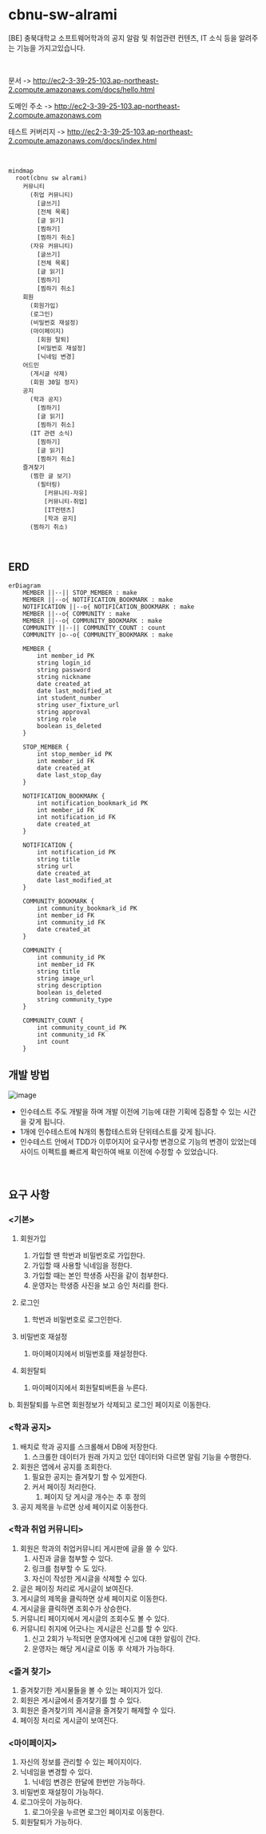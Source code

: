 # cbnu-sw-alrami
[BE] 충북대학교 소프트웨어학과의 공지 알람 및 취업관련 컨텐츠, IT 소식 등을 알려주는 기능을 가지고있습니다.

<br/>


문서 -> 
http://ec2-3-39-25-103.ap-northeast-2.compute.amazonaws.com/docs/hello.html

도메인 주소 -> 
http://ec2-3-39-25-103.ap-northeast-2.compute.amazonaws.com

테스트 커버리지 -> 
http://ec2-3-39-25-103.ap-northeast-2.compute.amazonaws.com/docs/index.html

<br/>

``` mermaid
mindmap
  root(cbnu sw alrami)
    커뮤니티
      (취업 커뮤니티)
        [글쓰기]
        [전체 목록]
        [글 읽기]
        [찜하기]
        [찜하기 취소]
      (자유 커뮤니티)
        [글쓰기]
        [전체 목록]
        [글 읽기]
        [찜하기]
        [찜하기 취소]
    회원
      (회원가입)
      (로그인)
      (비밀번호 재설정)
      (마이페이지)
        [회원 탈퇴]
        [비밀번호 재설정]
        [닉네임 변경]
    어드민
      (게시글 삭제)
      (회원 30일 정지)
    공지
      (학과 공지)
        [찜하기]
        [글 읽기]
        [찜하기 취소]
      (IT 관련 소식)
        [찜하기]
        [글 읽기]
        [찜하기 취소]
    즐겨찾기
      (찜한 글 보기)
        (필터링)
          [커뮤니티-자유]
          [커뮤니티-취업]
          [IT컨텐츠]
          [학과 공지]
      (찜하기 취소)
```

<br/>

## ERD

``` mermaid
erDiagram
    MEMBER ||--|| STOP_MEMBER : make
    MEMBER ||--o{ NOTIFICATION_BOOKMARK : make
    NOTIFICATION ||--o{ NOTIFICATION_BOOKMARK : make
    MEMBER ||--o{ COMMUNITY : make
    MEMBER ||--o{ COMMUNITY_BOOKMARK : make
    COMMUNITY ||--|| COMMUNITY_COUNT : count
    COMMUNITY |o--o{ COMMUNITY_BOOKMARK : make

    MEMBER {
        int member_id PK
        string login_id
        string password
        string nickname
        date created_at
        date last_modified_at
        int student_number
        string user_fixture_url
        string approval
        string role
        boolean is_deleted
    }

    STOP_MEMBER {
        int stop_member_id PK
        int member_id FK
        date created_at
        date last_stop_day
    }

    NOTIFICATION_BOOKMARK {
        int notification_bookmark_id PK
        int member_id FK
        int notification_id FK
        date created_at
    }

    NOTIFICATION {
        int notification_id PK
        string title
        string url
        date created_at
        date last_modified_at
    }

    COMMUNITY_BOOKMARK {
        int community_bookmark_id PK
        int member_id FK
        int community_id FK
        date created_at
    }

    COMMUNITY {
        int community_id PK
        int member_id FK
        string title 
        string image_url
        string description
        boolean is_deleted
        string community_type
    }

    COMMUNITY_COUNT {
        int community_count_id PK
        int community_id FK
        int count
    }
```

## 개발 방법
![image](https://github.com/android-project-04/cbnu-sw-alrami/assets/87268026/da33a242-91c2-40ca-81d5-3668d927cfdc)
- 인수테스트 주도 개발을 하며 개발 이전에 기능에 대한 기획에 집중할 수 있는 시간을 갖게 됩니다.
- 1개에 인수테스트에 N개의 통합테스트와 단위테스트를 갖게 됩니다.
- 인수테스트 안에서 TDD가 이루어지어 요구사항 변경으로 기능의 변경이 있었는데 사이드 이펙트를 빠르게 확인하여 배포 이전에 수정할 수 있었습니다.



<br/>

## 요구 사항

### <기본>

1. 회원가입
    1. 가입할 땐 학번과 비밀번호로 가입한다.
    2. 가입할 때 사용할 닉네임을 정한다.
    3. 가입할 때는 본인 학생증 사진을 같이 첨부한다.
    4. 운영자는 학생증 사진을 보고 승인 처리를 한다.
2. 로그인
   1. 학번과 비밀번호로 로그인한다.

1. 비밀번호 재설정
   1. 마이페이지에서 비밀번호를 재설정한다.

1. 회원탈퇴
   1. 마이페이지에서 회원탈퇴버튼을 누른다.

  b. 회원탈퇴를 누르면 회원정보가 삭제되고 로그인 페이지로 이동한다.

### <학과 공지>

1. 배치로 학과 공지를 스크롤해서 DB에 저장한다.
    1. 스크롤한 데이터가 원래 가지고 있던 데이터와 다르면 알림 기능을 수행한다.
2. 회원은 앱에서 공지를 조회한다.
    1. 필요한 공지는 즐겨찾기 할 수 있게한다.
    2. 커서 페이징 처리한다. 
        1. 페이지 당 게시글 개수는 추 후 정의
3. 공지 제목을 누르면 상세 페이지로 이동한다.

### <학과 취업 커뮤니티>

1. 회원은 학과의 취업커뮤니티 게시판에 글을 쓸 수 있다.
    1. 사진과 글을 첨부할 수 있다.
    2. 링크를 첨부할 수 도 있다.
    3. 자신이 작성한 게시글을 삭제할 수 있다.
2. 글은 페이징 처리로 게시글이 보여진다.
3. 게시글의 제목을 클릭하면 상세 페이지로 이동한다.
4. 게시글을 클릭하면 조회수가 상승한다.
5. 커뮤니티 페이지에서 게시글의 조회수도 볼 수 있다.
6. 커뮤니티 취지에 어긋나는 게시글은 신고를 할 수 있다.
    1. 신고 2회가 누적되면 운영자에게 신고에 대한 알림이 간다.
    2. 운영자는 해당 게시글로 이동 후 삭제가 가능하다.

### <즐겨 찾기>

1. 즐겨찾기한 게시물들을 볼 수 있는 페이지가 있다.
2. 회원은 게시글에서 즐겨찾기를 할 수 있다.
3. 회원은 즐겨찾기의 게시글을 즐겨찾기 해제할 수 있다.
4. 페이징 처리로 게시글이 보여진다.

### <마이페이지>

1. 자신의 정보를 관리할 수 있는 페이지이다.
2. 닉네임을 변경할 수 있다.
    1. 닉네임 변경은 한달에 한번만 가능하다.
3. 비밀번호 재설정이 가능하다.
4. 로그아웃이 가능하다.
    1. 로그아웃을 누르면 로그인 페이지로 이동한다.
5. 회원탈퇴가 가능하다.
